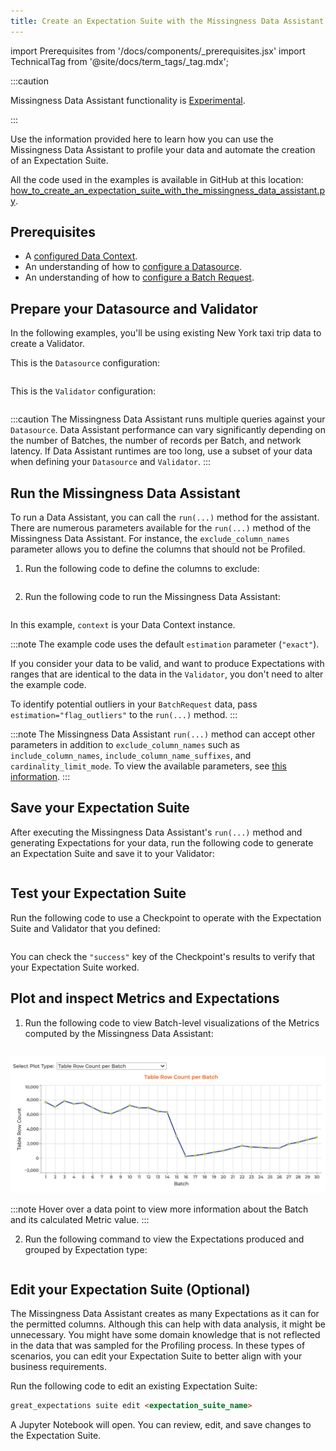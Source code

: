 ```yaml
---
title: Create an Expectation Suite with the Missingness Data Assistant
---
```


import Prerequisites from '/docs/components/_prerequisites.jsx'
import TechnicalTag from '@site/docs/term_tags/_tag.mdx';

:::caution

Missingness Data Assistant functionality is [Experimental](/docs/contributing/contributing_maturity).

:::

Use the information provided here to learn how you can use the Missingness Data Assistant to profile your data and automate the creation of an Expectation Suite.

All the code used in the examples is available in GitHub at this location: [how_to_create_an_expectation_suite_with_the_missingness_data_assistant.py](https://github.com/great-expectations/great_expectations/blob/develop/tests/integration/docusaurus/expectations/data_assistants/how_to_create_an_expectation_suite_with_the_missingness_data_assistant.py).

## Prerequisites

<Prerequisites>

- A [configured Data Context](/docs/guides/setup/configuring_data_contexts/instantiating_data_contexts/instantiate_data_context).
- An understanding of how to [configure a Datasource](../../connecting_to_your_data/connect_to_data_lp.md).
- An understanding of how to [configure a Batch Request](/docs/0.15.50/guides/connecting_to_your_data/how_to_get_one_or_more_batches_of_data_from_a_configured_datasource).

</Prerequisites>

## Prepare your Datasource and Validator

In the following examples, you'll be using existing New York taxi trip data to create a Validator.

This is the `Datasource` configuration:
 
```python name="tests/integration/docusaurus/expectations/data_assistants/how_to_create_an_expectation_suite_with_the_missingness_data_assistant.py datasource_config"
```

This is the `Validator` configuration:

```python name="tests/integration/docusaurus/expectations/data_assistants/how_to_create_an_expectation_suite_with_the_missingness_data_assistant.py validator"
```

:::caution
The Missingness Data Assistant runs multiple queries against your `Datasource`. Data Assistant performance can vary significantly depending on the number of Batches, the number of records per Batch, and network latency. If Data Assistant runtimes are too long, use a subset of your data when defining your `Datasource` and `Validator`.
:::

## Run the Missingness Data Assistant

To run a Data Assistant, you can call the `run(...)` method for the assistant. There are numerous parameters available for the `run(...)` method of the Missingness Data Assistant. For instance, the `exclude_column_names` parameter allows you to define the columns that should not be Profiled.

1. Run the following code to define the columns to exclude:

  ```python name="tests/integration/docusaurus/expectations/data_assistants/how_to_create_an_expectation_suite_with_the_missingness_data_assistant.py exclude_column_names"
  ```

2. Run the following code to run the Missingness Data Assistant:

  ```python name="tests/integration/docusaurus/expectations/data_assistants/how_to_create_an_expectation_suite_with_the_missingness_data_assistant.py data_assistant_result"
  ```

  In this example, `context` is your Data Context instance.

  :::note
  The example code uses the default `estimation` parameter (`"exact"`).

  If you consider your data to be valid, and want to produce Expectations with ranges that are identical to the data in the `Validator`, you don't need to alter the example code. 
  
  To identify potential outliers in your `BatchRequest` data, pass `estimation="flag_outliers"` to the `run(...)` method.
  :::

  :::note
  The Missingness Data Assistant `run(...)` method can accept other parameters in addition to `exclude_column_names` such as `include_column_names`, `include_column_name_suffixes`, and `cardinality_limit_mode`. To view the available parameters, see [this information](https://github.com/great-expectations/great_expectations/blob/develop/great_expectations/rule_based_profiler/data_assistant/column_value_missing_data_assistant.py#L44).
  :::

## Save your Expectation Suite

After executing the Missingness Data Assistant's `run(...)` method and generating Expectations for your data, run the following code to generate an Expectation Suite and save it to your Validator:

  ```python name="tests/integration/docusaurus/expectations/data_assistants/how_to_create_an_expectation_suite_with_the_missingness_data_assistant.py save_validator"
  ```
## Test your Expectation Suite

Run the following code to use a Checkpoint to operate with the Expectation Suite and Validator that you defined:

  ```python name="tests/integration/docusaurus/expectations/data_assistants/how_to_create_an_expectation_suite_with_the_missingness_data_assistant.py checkpoint"
  ```

You can check the `"success"` key of the Checkpoint's results to verify that your Expectation Suite worked.

## Plot and inspect Metrics and Expectations

1. Run the following code to view Batch-level visualizations of the Metrics computed by the Missingness Data Assistant:

  ```python name="tests/integration/docusaurus/expectations/data_assistants/how_to_create_an_expectation_suite_with_the_missingness_data_assistant.py plot_metrics"
  ```

  ![Plot Metrics](../../../images/data_assistant_plot_metrics.png)

  :::note
  Hover over a data point to view more information about the Batch and its calculated Metric value.
  :::

2. Run the following command to view the Expectations produced and grouped by Expectation type:

  ```python name="tests/integration/docusaurus/expectations/data_assistants/how_to_create_an_expectation_suite_with_the_missingness_data_assistant.py show_expectations_by_expectation_type"
  ```

## Edit your Expectation Suite (Optional)

The Missingness Data Assistant creates as many Expectations as it can for the permitted columns. Although this can help with data analysis, it might be unnecessary.  You might have some domain knowledge that is not reflected in the data that was sampled for the Profiling process. In these types of scenarios, you can edit your Expectation Suite to better align with your business requirements.

Run the following code to edit an existing Expectation Suite:

```markdown title="Terminal command"
great_expectations suite edit <expectation_suite_name>
```

A Jupyter Notebook will open. You can review, edit, and save changes to the Expectation Suite.